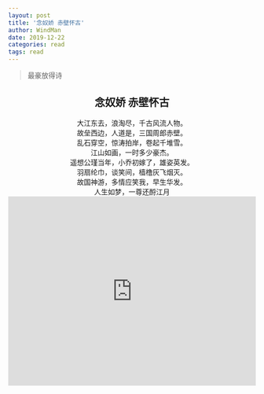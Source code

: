 ```yaml
---
layout: post
title: '念奴娇 赤壁怀古'
author: WindMan
date: 2019-12-22
categories: read
tags: read 
---
```


> 最豪放得诗

## <center> 念奴娇 赤壁怀古 </center>
<center>大江东去，浪淘尽，千古风流人物。</center>
<center>故垒西边，人道是，三国周郎赤壁。</center>
<center>乱石穿空，惊涛拍岸，卷起千堆雪。</center>
<center>江山如画，一时多少豪杰。</center>
<center>遥想公瑾当年，小乔初嫁了，雄姿英发。</center>
<center>羽扇纶巾，谈笑间，樯橹灰飞烟灭。</center>
<center>故国神游，多情应笑我，早生华发。</center>
<center>人生如梦，一尊还酹江月</center>

<iframe type="text/html" width="100%" height="385" src="http://www.youtube.com/embed/gfmjMWjn-Xg" frameborder="0"></iframe>